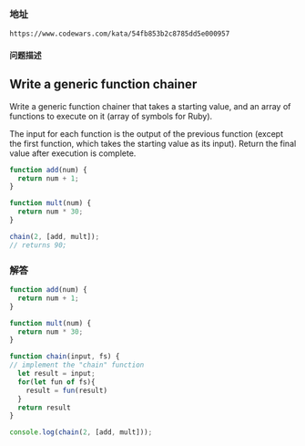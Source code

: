 ### 地址

```
https://www.codewars.com/kata/54fb853b2c8785dd5e000957
```



#### 问题描述

## Write a generic function chainer

Write a generic function chainer that takes a starting value, and an array of functions to execute on it (array of symbols for Ruby).

The input for each function is the output of the previous function (except the first function, which takes the starting value as its input). Return the final value after execution is complete.

```javascript
function add(num) {
  return num + 1;
}

function mult(num) {
  return num * 30;
}

chain(2, [add, mult]);
// returns 90;
```

### 解答

```javascript
function add(num) {
  return num + 1;
}

function mult(num) {
  return num * 30;
}

function chain(input, fs) {
// implement the "chain" function
  let result = input;
  for(let fun of fs){
    result = fun(result)
  }
  return result
}

console.log(chain(2, [add, mult])); 
```

